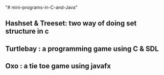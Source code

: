 "# mini-programs-in-C-and-Java" 
## Hashset & Treeset: two way of doing set structure in c 
## Turtlebay : a programming game using C & SDL
## Oxo : a tie toe game using javafx 
